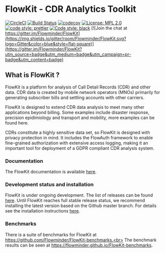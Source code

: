 # FlowKit - CDR Analytics Toolkit

[![CircleCI](https://img.shields.io/travis/com/Flowminder/FlowKit.svg?logo=CircleCI&style=flat-square)](https://circleci.com/gh/Flowminder/FlowKit) [![Build Status](https://img.shields.io/travis/com/Flowminder/FlowKit.svg?style=flat-square&logo=Travis-CI)](https://travis-ci.com/Flowminder/FlowKit) [![codecov](https://img.shields.io/codecov/c/github/Flowminder/FlowKit.svg?logo=Codecov&style=flat-square)](https://codecov.io/gh/Flowminder/FlowKit) [![License: MPL 2.0](https://img.shields.io/github/license/Flowminder/FlowKit.svg?style=flat-square)](https://opensource.org/licenses/MPL-2.0) [![code style: prettier](https://img.shields.io/badge/code_style-prettier-ff69b4.svg?style=flat-square)](https://github.com/prettier/prettier) [![Code style: black](https://img.shields.io/badge/code%20style-black-000000.svg?style=flat-square)](https://github.com/python/black) [![Join the chat at https://gitter.im/Flowminder/FlowKit](https://img.shields.io/gitter/room/Flowminder/FlowKit.svg?logo=Gitter&color=blue&style=flat-square)](https://gitter.im/Flowminder/FlowKit?utm_source=badge&utm_medium=badge&utm_campaign=pr-badge&utm_content=badge)

## What is FlowKit ?

FlowKit is a platform for analysis of Call Detail Records (CDR) and other data. CDR data is created by mobile network operators (MNOs) primarily for generating subscriber bills and settling accounts with other carriers.

FlowKit is designed to extend CDR data analysis to meet many other applications beyond billing. Some examples include disaster response, precision epidimiology and transport and mobility, more examples can be found here.

CDRs constitute a highly sensitive data set, so FlowKit is designed with privacy protection in mind. It includes the FlowAuth framework to enable fine-grained authorization with extensive access logging, making it an important tool for deployment of a GDPR compliant CDR analysis system.

### Documentation

The FlowKit documentation is available [here](https://flowminder.github.io/FlowKit/).

### Development status and installation

FlowKit is under ongoing development. The list of releases can be found [here](https://github.com/Flowminder/FlowKit/releases). Until FlowKit reaches full stable release status, we recommend installing the latest version based on the Github master branch. For details see the installation instructions [here](https://flowminder.github.io/FlowKit/install/).

### Benchmarks

There is a suite of benchmarks for FlowKit at https://github.com/Flowminder/FlowKit-benchmarks.<br>
The benchmark results can be seen at https://flowminder.github.io/FlowKit-benchmarks.
